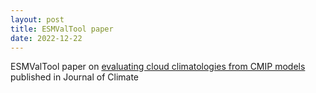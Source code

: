 ```yaml
---
layout: post
title: ESMValTool paper
date: 2022-12-22
---
```


ESMValTool paper on [evaluating cloud climatologies from CMIP models](https://journals.ametsoc.org/view/journals/clim/36/2/JCLI-D-22-0181.1.xml)
published in Journal of Climate
